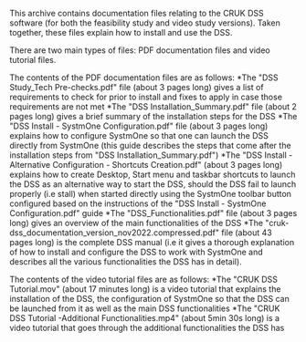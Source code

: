This archive contains documentation files relating to the CRUK DSS software (for both the feasibility study and video study versions). 
Taken together, these files explain how to install and use the DSS.

There are two main types of files: PDF documentation files and video tutorial files.

The contents of the PDF documentation files are as follows:
*The "DSS Study_Tech Pre-checks.pdf" file (about 3 pages long) gives a list of requirements to check for prior to install and fixes to apply in case those requirements are not met
*The "DSS Installation_Summary.pdf" file (about 2 pages long) gives a brief summary of the installation steps for the DSS
*The "DSS Install - SystmOne Configuration.pdf" file (about 3 pages long) explains how to configure SystmOne so that one can launch the DSS directly from SystmOne (this guide describes the steps that come after the installation steps from "DSS Installation_Summary.pdf")
*The "DSS Install -  Alternative Configuration - Shortcuts Creation.pdf" (about 3 pages long) explains how to create Desktop, Start menu and taskbar shortcuts to launch the DSS as an alternative way to start the DSS, should the DSS fail to launch properly (i.e stall) when started directly using the SystmOne toolbar button configured based on the instructions of the "DSS Install - SystmOne Configuration.pdf" guide
*The "DSS_Functionalities.pdf" file (about 3 pages long) gives an overview of the main functionalities of the DSS 
*The "cruk-dss_documentation_version_nov2022.compressed.pdf" file (about 43 pages long) is the complete DSS manual (i.e it gives a thorough explanation of how to install and configure the DSS to work with SystmOne and describes all the various functionalities the DSS has in detail). 

The contents of the video tutorial files are as follows:
*The "CRUK DSS Tutorial.mov" (about 17 minutes long) is a video tutorial that explains the installation of the DSS, the configuration of SystmOne so that the DSS can be launched from it as well as the main DSS functionalities
*The "CRUK DSS Tutorial -Additional Functionalities.mp4" (about 5min 30s long) is a video tutorial that goes through the additional functionalities the DSS has
